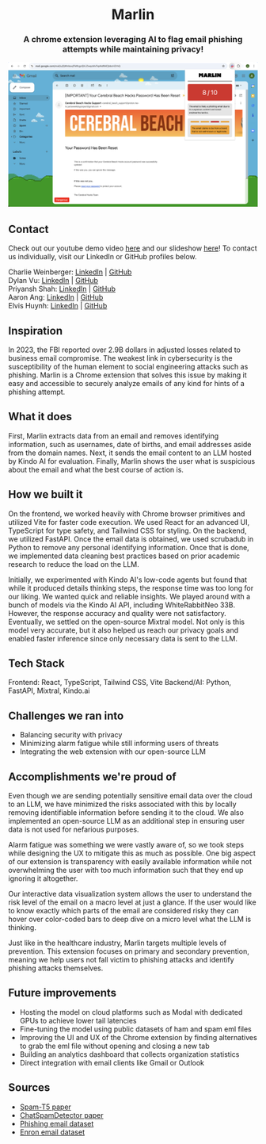 <h1 align="center">Marlin</h1>

<h3 align="center">A chrome extension leveraging AI to flag email phishing attempts while maintaining privacy!</h3>

<img src="./frontend/public/PopupScreenshot.png" />

## Contact

Check out our youtube demo video [here](https://www.youtube.com/watch?v=OsU3BGO6kYo) and our slideshow [here](https://pitch.com/v/marlin-66k8zp)! To contact us individually, visit our LinkedIn or GitHub profiles below.

Charlie Weinberger: [LinkedIn](https://www.linkedin.com/in/charlie-weinberger/) | [GitHub](https://github.com/charlieweinberger)
<br />
Dylan Vu: [LinkedIn](https://www.linkedin.com/in/dylanvu9/) | [GitHub](https://github.com/dylanvu)
<br />
Priyansh Shah: [LinkedIn](https://www.linkedin.com/in/priyansh-shah-569b3b224/) | [GitHub](https://github.com/Priyansh4444)
<br />
Aaron Ang: [LinkedIn](https://www.linkedin.com/in/aaron-ayd/) | [GitHub](https://github.com/aaron-ang)
<br />
Elvis Huynh: [LinkedIn](https://www.linkedin.com/in/elvis-huynh-b40746203/) | [GitHub](https://github.com/elvishuynh)
<br />

## Inspiration

In 2023, the FBI reported over 2.9B dollars in adjusted losses related to business email compromise. The weakest link in cybersecurity is the susceptibility of the human element to social engineering attacks such as phishing. Marlin is a Chrome extension that solves this issue by making it easy and accessible to securely analyze emails of any kind for hints of a phishing attempt.

## What it does

First, Marlin extracts data from an email and removes identifying information, such as usernames, date of births, and email addresses aside from the domain names. Next, it sends the email content to an LLM hosted by Kindo AI for evaluation. Finally, Marlin shows the user what is suspicious about the email and what the best course of action is.

## How we built it

On the frontend, we worked heavily with Chrome browser primitives and utilized Vite for faster code execution. We used React for an advanced UI, TypeScript for type safety, and Tailwind CSS for styling. On the backend, we utilized FastAPI. Once the email data is obtained, we used scrubadub in Python to remove any personal identifying information. Once that is done, we implemented data cleaning best practices based on prior academic research to reduce the load on the LLM.

Initially, we experimented with Kindo AI's low-code agents but found that while it produced details thinking steps, the response time was too long for our liking. We wanted quick and reliable insights. We played around with a bunch of models via the Kindo AI API, including WhiteRabbitNeo 33B. However, the response accuracy and quality were not satisfactory. Eventually, we settled on the open-source Mixtral model. Not only is this model very accurate, but it also helped us reach our privacy goals and enabled faster inference since only necessary data is sent to the LLM.

## Tech Stack

Frontend: React, TypeScript, Tailwind CSS, Vite
Backend/AI: Python, FastAPI, Mixtral, Kindo.ai

## Challenges we ran into

- Balancing security with privacy
- Minimizing alarm fatigue while still informing users of threats
- Integrating the web extension with our open-source LLM

## Accomplishments we're proud of

Even though we are sending potentially sensitive email data over the cloud to an LLM, we have minimized the risks associated with this by locally removing identifiable information before sending it to the cloud. We also implemented an open-source LLM as an additional step in ensuring user data is not used for nefarious purposes.

Alarm fatigue was something we were vastly aware of, so we took steps while designing the UX to mitigate this as much as possible. One big aspect of our extension is transparency with easily available information while not overwhelming the user with too much information such that they end up ignoring it altogether.

Our interactive data visualization system allows the user to understand the risk level of the email on a macro level at just a glance. If the user would like to know exactly which parts of the email are considered risky they can hover over color-coded bars to deep dive on a micro level what the LLM is thinking.

Just like in the healthcare industry, Marlin targets multiple levels of prevention. This extension focuses on primary and secondary prevention, meaning we help users not fall victim to phishing attacks and identify phishing attacks themselves.

## Future improvements

- Hosting the model on cloud platforms such as Modal with dedicated GPUs to achieve lower tail latencies
- Fine-tuning the model using public datasets of ham and spam eml files
- Improving the UI and UX of the Chrome extension by finding alternatives to grab the eml file without opening and closing a new tab
- Building an analytics dashboard that collects organization statistics
- Direct integration with email clients like Gmail or Outlook

## Sources

- [Spam-T5 paper](https://arxiv.org/pdf/2304.01238)
- [ChatSpamDetector paper](https://arxiv.org/pdf/2402.18093)
- [Phishing email dataset](https://github.com/rf-peixoto/phishing_pot/)
- [Enron email dataset](https://www.cs.cmu.edu/~enron/)
